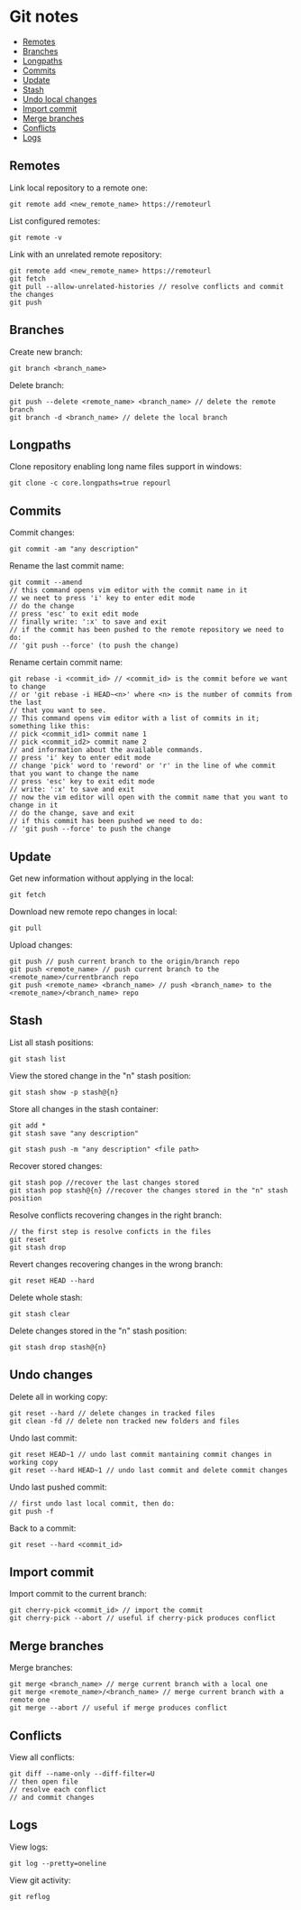 # Git notes

* [Remotes](#remotes)
* [Branches](#branches)
* [Longpaths](#longpaths)
* [Commits](#commits)
* [Update](#update)
* [Stash](#stash)
* [Undo local changes](#undo)
* [Import commit](#import)
* [Merge branches](#merge)
* [Conflicts](#conflicts)
* [Logs](#logs)

<a name="remotes"></a>
## Remotes
Link local repository to a remote one:
```
git remote add <new_remote_name> https://remoteurl
```

List configured remotes:
```
git remote -v
```

Link with an unrelated remote repository:
```
git remote add <new_remote_name> https://remoteurl
git fetch
git pull --allow-unrelated-histories // resolve conflicts and commit the changes
git push
```

<a name="branches"></a>
## Branches
Create new branch:
```
git branch <branch_name>
```

Delete branch:
```
git push --delete <remote_name> <branch_name> // delete the remote branch
git branch -d <branch_name> // delete the local branch
```

<a name="longpaths"></a>
## Longpaths
Clone repository enabling long name files support in windows:
```
git clone -c core.longpaths=true repourl
```

<a name="commits"></a>
## Commits
Commit changes:
```
git commit -am "any description"
```

Rename the last commit name:
```
git commit --amend
// this command opens vim editor with the commit name in it
// we neet to press 'i' key to enter edit mode
// do the change
// press 'esc' to exit edit mode
// finally write: ':x' to save and exit
// if the commit has been pushed to the remote repository we need to do: 
// 'git push --force' (to push the change)
```

Rename certain commit name:
```
git rebase -i <commit_id> // <commit_id> is the commit before we want to change
// or 'git rebase -i HEAD~<n>' where <n> is the number of commits from the last
// that you want to see.
// This command opens vim editor with a list of commits in it; something like this:
// pick <commit_id1> commit name 1
// pick <commit_id2> commit name 2
// and information about the available commands.
// press 'i' key to enter edit mode
// change 'pick' word to 'reword' or 'r' in the line of whe commit that you want to change the name
// press 'esc' key to exit edit mode
// write: ':x' to save and exit
// now the vim editor will open with the commit name that you want to change in it
// do the change, save and exit
// if this commit has been pushed we need to do:
// 'git push --force' to push the change
```

<a name="update"></a>
## Update

Get new information without applying in the local:
```
git fetch
``` 

Download new remote repo changes in local:
```
git pull
```

Upload changes:
```
git push // push current branch to the origin/branch repo
git push <remote_name> // push current branch to the <remote_name>/currentbranch repo
git push <remote_name> <branch_name> // push <branch_name> to the <remote_name>/<branch_name> repo
```


<a name="stash"></a>
## Stash
List all stash positions:
```
git stash list
```

View the stored change in the "n" stash position:
```
git stash show -p stash@{n}
```

Store all changes in the stash container:
```
git add *
git stash save "any description"
```

```
git stash push -m "any description" <file path>
```

Recover stored changes:
```
git stash pop //recover the last changes stored
git stash pop stash@{n} //recover the changes stored in the "n" stash position 
```

Resolve conflicts recovering changes in the right branch:
```
// the first step is resolve conficts in the files
git reset
git stash drop
```

Revert changes recovering changes in the wrong branch:
```
git reset HEAD --hard
```

Delete whole stash:
```
git stash clear
```

Delete changes stored in the "n" stash position:
```
git stash drop stash@{n}
```

<a name="undo"></a>
## Undo changes
Delete all in working copy:
```
git reset --hard // delete changes in tracked files
git clean -fd // delete non tracked new folders and files
```

Undo last commit:
```
git reset HEAD~1 // undo last commit mantaining commit changes in working copy
git reset --hard HEAD~1 // undo last commit and delete commit changes
```

Undo last pushed commit:
```
// first undo last local commit, then do:
git push -f
```

Back to a commit:
```
git reset --hard <commit_id>
```

<a name="import"></a>
## Import commit
Import commit to the current branch:
```
git cherry-pick <commit_id> // import the commit
git cherry-pick --abort // useful if cherry-pick produces conflict
```

<a name="merge"></a>
## Merge branches
Merge branches:
```
git merge <branch_name> // merge current branch with a local one
git merge <remote_name>/<branch_name> // merge current branch with a remote one
git merge --abort // useful if merge produces conflict
```

<a name="conflicts"></a>
## Conflicts
View all conflicts:
```
git diff --name-only --diff-filter=U
// then open file
// resolve each conflict
// and commit changes
```

<a name="logs"></a>
## Logs
View logs:
```
git log --pretty=oneline
```

View git activity:
```
git reflog
```
